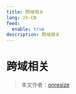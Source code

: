 ```yaml
---
title: 跨域相关
lang: zh-CN
feed:
  enable: true
description: 跨域相关
---
```


# 跨域相关

> 本文作者：[onresize](https://github.com/onresize)


